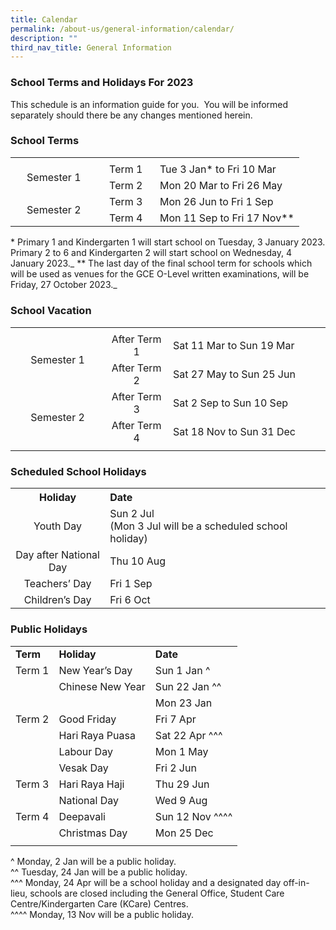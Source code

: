 ```yaml
---
title: Calendar
permalink: /about-us/general-information/calendar/
description: ""
third_nav_title: General Information
---
```

### School Terms and Holidays For 2023

This schedule is an information guide for you.&nbsp; You will be informed separately should there be any changes mentioned herein.

### School Terms
<table style="width:100%" align="center">
	<tbody>
	<tr>
		<td></td>
		<td></td>
		<td></td>
	</tr>
	<tr>
		<td style="text-align: center" width="30%" rowspan="2">Semester 1</td>
		<td style="text-align: center" width="20%">Term 1</td>
		<td style="text-align: left" width="50%">Tue 3 Jan* to Fri 10 Mar</td>
	</tr>
		<tr>
		<td style="text-align: center" width="20%">Term 2</td>
		<td style="text-align: left" width="50%">Mon 20 Mar to Fri 26 May</td>
	</tr>
		<tr>
		<td style="text-align: center" width="30%" rowspan="2">Semester 2</td>
		<td style="text-align: center" width="20%">Term 3</td>
		<td style="text-align: left" width="50%">Mon 26 Jun to Fri 1 Sep</td>
	</tr>
		<tr>
		<td style="text-align: center" width="20%">Term 4</td>
		<td style="text-align: left" width="50%">	Mon 11 Sep to Fri 17 Nov**</td>
	</tr>
	<tr>
	</tr>
</tbody>
</table>

*&nbsp;Primary 1 and Kindergarten 1 will start school on Tuesday, 3 January 2023. Primary 2 to 6 and Kindergarten 2 will start school on Wednesday, 4 January 2023._
** The last day of the final school term for schools which will be used as venues for the GCE O-Level written examinations, will be Friday, 27 October 2023._

### School Vacation
<table style="width:100%" align="center">
	<tbody>
	<tr>
		<td></td>
		<td></td>
		<td></td>
	</tr>
	<tr>
		<td style="text-align: center" width="30%" rowspan="2">Semester 1</td>
		<td style="text-align: center" width="20%">After Term 1</td>
		<td style="text-align: left" width="50%">Sat 11 Mar to Sun 19 Mar</td>
	</tr>
		<tr>
		<td style="text-align: center" width="20%">After Term 2</td>
		<td style="text-align: left" width="50%">Sat 27 May to Sun 25 Jun</td>
	</tr>
		<tr>
		<td style="text-align: center" width="30%" rowspan="2">Semester 2</td>
		<td style="text-align: center" width="20%">After Term 3</td>
		<td style="text-align: left" width="50%">Sat 2 Sep to Sun 10 Sep</td>
	</tr>
		<tr>
		<td style="text-align: center" width="20%">After Term 4</td>
		<td style="text-align: left" width="50%">Sat 18 Nov to Sun 31 Dec</td>
	</tr>
	<tr>
		<td></td>
		<td></td>
		<td></td>
	</tr>
</tbody>
</table>

### Scheduled School Holidays
<table style="width:100%" align="center">
<tbody>
	<tr>
		<th style="text-align: center" width="30%">Holiday</th>
		<th style="text-align: left" width="70%">Date</th>
	</tr>
		<tr>
		<td style="text-align: center" width="30%">Youth Day</td>
		<td style="text-align: left" width="70%">Sun 2 Jul<br>(Mon 3 Jul will be a scheduled school holiday)</td>
	</tr>
		<tr>
		<td style="text-align: center" width="30%">Day after National Day</td>
		<td style="text-align: left" width="70%">Thu 10 Aug</td>
	</tr>
	<tr>
		<td style="text-align: center" width="30%">Teachers’ Day</td>
		<td style="text-align: left" width="70%">	Fri 1 Sep</td>
	</tr>
	<tr>
		<td style="text-align: center" width="30%">Children’s Day</td>
		<td style="text-align: left" width="70%">Fri 6 Oct</td>
	</tr>
	<tr>
	</tr>
</tbody>
</table>

### Public Holidays
| |  |  |
|---|---|---|
| <b>Term</b> | <b>Holiday</b> | <b>Date</b> |
| Term 1 | New Year’s Day | Sun 1 Jan ^ |
|  | Chinese New Year | Sun 22 Jan ^^ |
|  |  | Mon 23 Jan |
| Term 2 | Good Friday | Fri 7 Apr |
|  | Hari Raya Puasa | Sat 22 Apr ^^^ |
|  | Labour Day | Mon 1 May |
|  | Vesak Day | Fri 2 Jun |
| Term 3 | Hari Raya Haji | Thu 29 Jun |
|  | National Day | Wed 9 Aug |
| Term 4 | Deepavali | Sun 12 Nov ^^^^  |
|  | Christmas Day | Mon 25 Dec |
| | | |

^ Monday, 2 Jan will be a public holiday.<br>
^^ Tuesday, 24 Jan will be a public holiday.<br>
^^^ Monday, 24 Apr will be a school holiday and a designated day off-in-lieu, schools are closed including the General Office, Student Care Centre/Kindergarten Care (KCare) Centres.<br>
^^^^ Monday, 13 Nov will be a public holiday.<br>